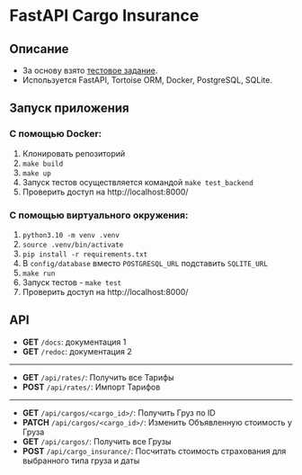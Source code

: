 # FastAPI Cargo Insurance

## Описание
* За основу взято [тестовое задание](https://docs.google.com/document/d/1ET0V9ZsLNsdwkaZQ-M3nC6Kkvx2KS75UUROg3kc68UA/edit).
* Используется FastAPI, Tortoise ORM, Docker, PostgreSQL, SQLite.


## Запуск приложения
### С помощью Docker:
1. Клонировать репозиторий
2. `make build`
3. `make up`
4. Запуск тестов осуществляется командой `make test_backend`
5. Проверить доступ на http://localhost:8000/

### С помощью виртуального окружения:
1. `python3.10 -m venv .venv`
2. `source .venv/bin/activate`
3. `pip install -r requirements.txt`
4. В `config/database` вместо `POSTGRESQL_URL` подставить `SQLITE_URL`
5. `make run`
6. Запуск тестов - `make test`
7. Проверить доступ на http://localhost:8000/

## API

* __GET__ `/docs`: документация 1
* __GET__ `/redoc`: документация 2
---
* __GET__ `/api/rates/`: Получить все Тарифы
* __POST__ `/api/rates/`: Импорт Тарифов
---
* __GET__ `/api/cargos/<cargo_id>/`: Получить Груз по ID
* __PATCH__ `/api/cargos/<cargo_id>/`: Изменить Объявленную стоимость у Груза
* __GET__ `/api/cargos/`: Получить все Грузы
* __POST__ `/api/cargo_insurance/`: Посчитать стоимость страхования для выбранного типа груза и даты
